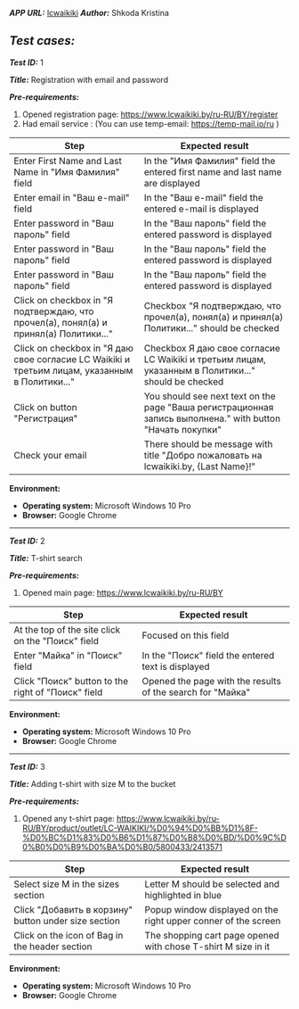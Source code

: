 ***APP URL:***  [lcwaikiki](https://www.lcwaikiki.by/)
***Author:*** Shkoda Kristina

## ***Test cases:***
***Test ID:*** 1

***Title:*** 
Registration with email and password 

***Pre-requirements:***
 1. Opened registration page: https://www.lcwaikiki.by/ru-RU/BY/register
 2. Had email service : (You can use temp-email: https://temp-mail.io/ru )
 
| Step | Expected result |
|--|--|
| Enter First Name and Last Name in "Имя Фамилия" field  | In the "Имя Фамилия" field the entered first name and last name are displayed |
| Enter email in "Ваш e-mail" field  | In the "Ваш e-mail" field the entered e-mail is displayed |
| Enter password in "Ваш пароль" field  | In the "Ваш пароль" field the entered password is displayed |
| Enter password in "Ваш пароль" field  | In the "Ваш пароль" field the entered password is displayed |
| Enter password in "Ваш пароль" field  | In the "Ваш пароль" field the entered password is displayed |
| Click on checkbox in "Я подтверждаю, что прочел(а), понял(а) и принял(а) Политики..."  | Checkbox "Я подтверждаю, что прочел(а), понял(а) и принял(а) Политики..." should be checked |
| Click on checkbox in "Я даю свое согласие LC Waikiki и третьим лицам, указанным в Политики..."  | Checkbox Я даю свое согласие LC Waikiki и третьим лицам, указанным в Политики..." should be checked |
| Click on button "Регистрация"  | You should see next text on the page "Ваша регистрационная запись выполнена." with button "Начать покупки" |
| Check your email  | There should be message with title "Добро пожаловать на lcwaikiki.by, {Last Name}!"  |
**Environment:**

-  **Operating system:** Microsoft Windows 10 Pro
-  **Browser:** Google Chrome

 ----------
 ***Test ID:*** 2

***Title:*** 
T-shirt search 
 
***Pre-requirements:***
 1. Opened main page: https://www.lcwaikiki.by/ru-RU/BY
 
| Step | Expected result |
|--|--|
|At the top of the site click on the "Поиск" field  |Focused on this field |
|Enter "Майка" in "Поиск" field | In the "Поиск" field the entered text is displayed |
|Click "Поиск" button to the right of "Поиск" field | Opened the page with the results of the search for "Майка"|
**Environment:**

-  **Operating system:** Microsoft Windows 10 Pro
-  **Browser:** Google Chrome

 ----------
 ***Test ID:*** 3

***Title:*** 
Adding t-shirt with size M to the bucket 


***Pre-requirements:***
 1. Opened any t-shirt page: https://www.lcwaikiki.by/ru-RU/BY/product/outlet/LC-WAIKIKI/%D0%94%D0%BB%D1%8F-%D0%BC%D1%83%D0%B6%D1%87%D0%B8%D0%BD/%D0%9C%D0%B0%D0%B9%D0%BA%D0%B0/5800433/2413571 
 
| Step | Expected result |
|--|--|
|Select size M in the sizes section|Letter M should be selected and highlighted in blue|
|Click "Добавить в корзину" button under size section| Popup window displayed on the right upper conner of the screen|
|Click on the icon of Bag in the header section| The shopping cart page opened with chose T-shirt M size in it |
**Environment:**

-  **Operating system:** Microsoft Windows 10 Pro
-  **Browser:** Google Chrome
